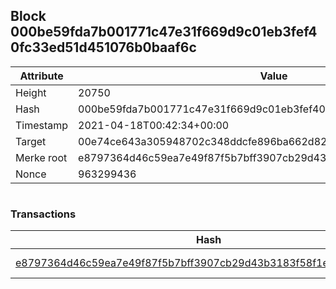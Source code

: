 ## Block 000be59fda7b001771c47e31f669d9c01eb3fef40fc33ed51d451076b0baaf6c

Attribute | Value
--- | ---
Height | 20750
Hash | 000be59fda7b001771c47e31f669d9c01eb3fef40fc33ed51d451076b0baaf6c
Timestamp | 2021-04-18T00:42:34+00:00
Target | 00e74ce643a305948702c348ddcfe896ba662d82c1a228faf4ad12250f07334e
Merke root | e8797364d46c59ea7e49f87f5b7bff3907cb29d43b3183f58f1ec3d9cc1ac415
Nonce | 963299436

```

```

### Transactions

Hash | Amount
--- | ---
[e8797364d46c59ea7e49f87f5b7bff3907cb29d43b3183f58f1ec3d9cc1ac415](e8797364d46c59ea7e49f87f5b7bff3907cb29d43b3183f58f1ec3d9cc1ac415.md) | 10.00000000 SKEPTI 
